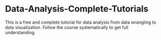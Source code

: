 # Data-Analysis-Complete-Tutorials
This is a free and complete tutorial for data analysis from data wrangling to data visualization. Follow the course systematically to get full understanding.
